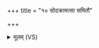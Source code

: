 +++
title = "१० सोदक्रामत्सा समितौ"

+++
<details><summary>मूलम् (VS)</summary>

सोद॑क्राम॒त्सा समि॑तौ॒ न्य᳡क्रामत्।  
</details>